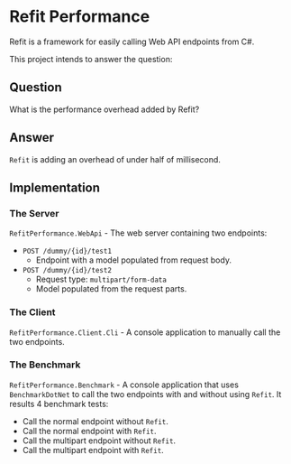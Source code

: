 # Refit Performance

Refit is a framework for easily calling Web API endpoints from C#.

This project intends to answer the question:

## Question

What is the performance overhead added by Refit?

## Answer

`Refit` is adding an overhead of under half of millisecond.

## Implementation

### The Server

`RefitPerformance.WebApi` - The web server containing two endpoints:

- `POST /dummy/{id}/test1`
  - Endpoint with a model populated from request body.
- `POST /dummy/{id}/test2`
  - Request type: `multipart/form-data`
  - Model populated from the request parts.

### The Client

`RefitPerformance.Client.Cli` - A console application to manually call the two endpoints.

### The Benchmark

`RefitPerformance.Benchmark` - A console application that uses `BenchmarkDotNet` to call the two endpoints with and without using `Refit`. It results 4 benchmark tests:

- Call the normal endpoint without `Refit`.
- Call the normal endpoint with `Refit`.
- Call the multipart endpoint without `Refit`.
- Call the multipart endpoint with `Refit`.